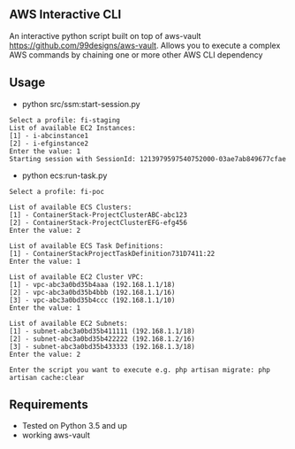 ## AWS Interactive CLI

An interactive python script built on top of aws-vault https://github.com/99designs/aws-vault. Allows you to execute a complex AWS commands by chaining one or more other AWS CLI dependency

## Usage
 - python src/ssm:start-session.py
```
Select a profile: fi-staging
List of available EC2 Instances: 
[1] - i-abcinstance1
[2] - i-efginstance2
Enter the value: 1
Starting session with SessionId: 1213979597540752000-03ae7ab849677cfae
```

 - python ecs:run-task.py
```
Select a profile: fi-poc

List of available ECS Clusters:
[1] - ContainerStack-ProjectClusterABC-abc123
[2] - ContainerStack-ProjectClusterEFG-efg456
Enter the value: 2

List of available ECS Task Definitions: 
[1] - ContainerStackProjectTaskDefinition731D7411:22
Enter the value: 1

List of available EC2 Cluster VPC: 
[1] - vpc-abc3a0bd35b4aaa (192.168.1.1/18)
[2] - vpc-abc3a0bd35b4bbb (192.168.1.1/16)
[3] - vpc-abc3a0bd35b4ccc (192.168.1.1/10)
Enter the value: 1

List of available EC2 Subnets:
[1] - subnet-abc3a0bd35b411111 (192.168.1.1/18)
[2] - subnet-abc3a0bd35b422222 (192.168.1.2/16)
[3] - subnet-abc3a0bd35b433333 (192.168.1.3/18)
Enter the value: 2

Enter the script you want to execute e.g. php artisan migrate: php artisan cache:clear
```

## Requirements
 * Tested on Python 3.5 and up
 * working aws-vault